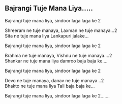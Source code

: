 ## Bajrangi Tuje Mana Liya.....


Bajrangi tuje mana liya, sindoor laga laga ke 2

Shreeram ne tuje manaya, Laxman ne tuje manaya...2  
Sita ne tuje mana liya Lankapuri jalake...

Bajrangi tuje mana liya, sindoor laga laga ke 2

Brahma ne tuje manaya, Vishnu ne tuje manaya....2  
Shankar ne tuje mana liya damroo baja baja ke....

Bajrangi tuje mana liya, sindoor laga laga ke 2

Devo ne tuje manaya, danav ne tuje manaya...2  
Bhakto ne tuje mana liya Tali baja baja ke...

Bajrangi tuje mana liya, sindoor laga laga ke 2.......

